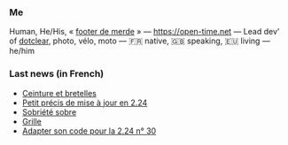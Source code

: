### Me

Human, He/His, « [footer de merde](https://open-time.net/post/2013/07/17/La-veritable-histoire-du-Footer-de-merde-) » — https://open-time.net — Lead dev' of [dotclear](https://git.dotclear.org/dev/dotclear), photo, vélo, moto — 🇫🇷 native, 🇬🇧 speaking, 🇪🇺 living — he/him

### Last news (in French)

<!-- BLOG-POST-LIST:START -->
- [Ceinture et bretelles](https://open-time.net/post/2022/12/14/Ceinture-et-bretelles)
- [Petit précis de mise à jour en 2.24](https://open-time.net/post/2022/12/13/Petit-precis-de-mise-a-jour-en-224)
- [Sobriété sobre](https://open-time.net/post/2022/12/12/Sobriete-sobre)
- [Grille](https://open-time.net/post/2022/12/11/Grille)
- [Adapter son code pour la 2.24 n° 30](https://open-time.net/post/2022/12/10/Adapter-son-code-pour-la-224-n-30)
<!-- BLOG-POST-LIST:END -->
